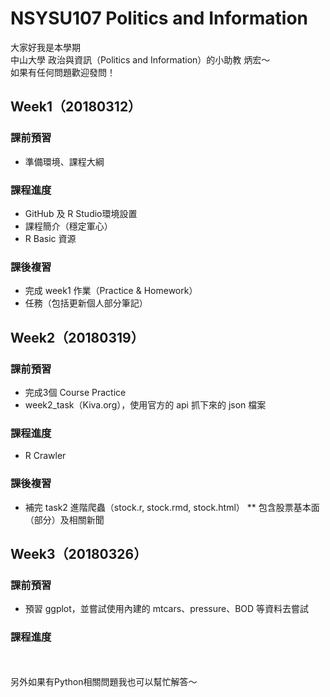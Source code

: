 # NSYSU107 Politics and Information
大家好我是本學期<br />
中山大學 政治與資訊（Politics and Information）的小助教 炳宏～<br />
如果有任何問題歡迎發問！<br />

Week1（20180312）
-------------
### 課前預習
* 準備環境、課程大綱

### 課程進度
* GitHub 及 R Studio環境設置
* 課程簡介（穩定軍心）
* R Basic 資源

### 課後複習
* 完成 week1 作業（Practice & Homework）
* 任務（包括更新個人部分筆記）

Week2（20180319）
-------------
### 課前預習
* 完成3個 Course Practice
* week2_task（Kiva.org），使用官方的 api 抓下來的 json 檔案

### 課程進度
* R Crawler

### 課後複習
* 補完 task2 進階爬蟲（stock.r, stock.rmd, stock.html）
** 包含股票基本面（部分）及相關新聞

Week3（20180326）
-------------
### 課前預習
* 預習 ggplot，並嘗試使用內建的 mtcars、pressure、BOD 等資料去嘗試

### 課程進度


<br /><br />
另外如果有Python相關問題我也可以幫忙解答～
